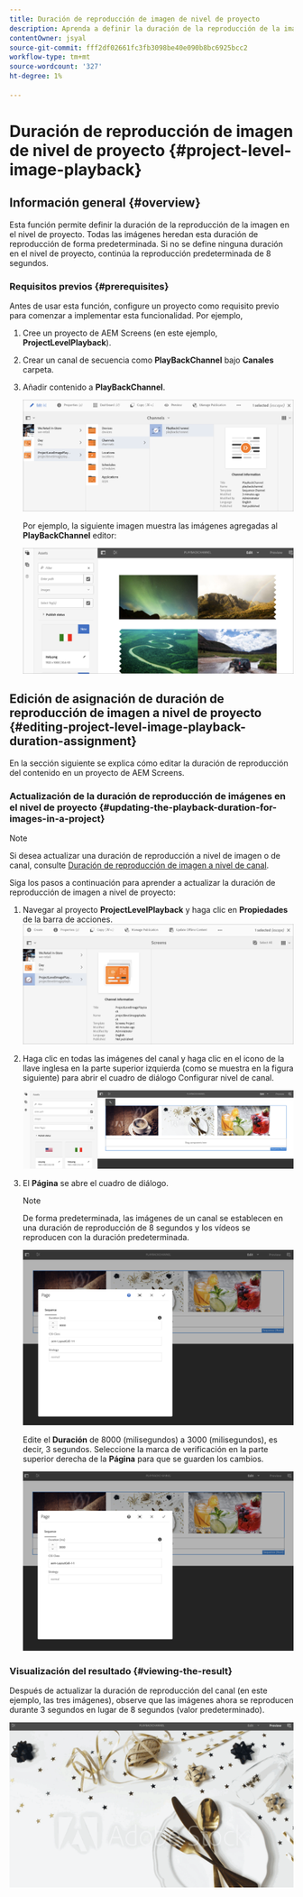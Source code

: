 ```yaml
---
title: Duración de reproducción de imagen de nivel de proyecto
description: Aprenda a definir la duración de la reproducción de la imagen en el nivel de proyecto.
contentOwner: jsyal
source-git-commit: fff2df02661fc3fb3098be40e090b8bc6925bcc2
workflow-type: tm+mt
source-wordcount: '327'
ht-degree: 1%

---
```



# Duración de reproducción de imagen de nivel de proyecto {#project-level-image-playback}

## Información general {#overview}

Esta función permite definir la duración de la reproducción de la imagen en el nivel de proyecto. Todas las imágenes heredan esta duración de reproducción de forma predeterminada. Si no se define ninguna duración en el nivel de proyecto, continúa la reproducción predeterminada de 8 segundos.

### Requisitos previos {#prerequisites}

Antes de usar esta función, configure un proyecto como requisito previo para comenzar a implementar esta funcionalidad. Por ejemplo,

1. Cree un proyecto de AEM Screens (en este ejemplo, **ProjectLevelPlayback**).
1. Crear un canal de secuencia como **PlayBackChannel** bajo **Canales** carpeta.
1. Añadir contenido a **PlayBackChannel**.

   ![activos](assets/image_playback1.png)

   Por ejemplo, la siguiente imagen muestra las imágenes agregadas al **PlayBackChannel** editor:

   ![activos](assets/image_playback2.png)

## Edición de asignación de duración de reproducción de imagen a nivel de proyecto {#editing-project-level-image-playback-duration-assignment}

En la sección siguiente se explica cómo editar la duración de reproducción del contenido en un proyecto de AEM Screens.

### Actualización de la duración de reproducción de imágenes en el nivel de proyecto {#updating-the-playback-duration-for-images-in-a-project}


>[!NOTE]
>
>Si desea actualizar una duración de reproducción a nivel de imagen o de canal, consulte [Duración de reproducción de imagen a nivel de canal](channel-level-image-playback.md).

Siga los pasos a continuación para aprender a actualizar la duración de reproducción de imagen a nivel de proyecto:

1. Navegar al proyecto **ProjectLevelPlayback** y haga clic en **Propiedades** de la barra de acciones.
   ![activos](assets/image_playback3.png)

1. Haga clic en todas las imágenes del canal y haga clic en el icono de la llave inglesa en la parte superior izquierda (como se muestra en la figura siguiente) para abrir el cuadro de diálogo Configurar nivel de canal.

   ![screen_shot_2019-06-25at95945am](assets/screen_shot_2019-06-25at95945am.png)

1. El **Página** se abre el cuadro de diálogo.

   >[!NOTE]
   >
   >De forma predeterminada, las imágenes de un canal se establecen en una duración de reproducción de 8 segundos y los vídeos se reproducen con la duración predeterminada.

   ![screen_shot_2019-06-25at100343am](assets/screen_shot_2019-06-25at100343am.png)

   Edite el **Duración** de 8000 (milisegundos) a 3000 (milisegundos), es decir, 3 segundos. Seleccione la marca de verificación en la parte superior derecha de la **Página** para que se guarden los cambios.

   ![screen_shot_2019-06-25at101527am](assets/screen_shot_2019-06-25at101527am.png)

### Visualización del resultado {#viewing-the-result}

Después de actualizar la duración de reproducción del canal (en este ejemplo, las tres imágenes), observe que las imágenes ahora se reproducen durante 3 segundos en lugar de 8 segundos (valor predeterminado).

![channel_preview](assets/channel_preview.gif)

